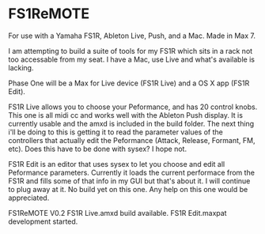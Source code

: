 # FS1ReMOTE
For use with a Yamaha FS1R, Ableton Live, Push, and a Mac.  Made in Max 7.

I am attempting to build a suite of tools for my FS1R which sits in a rack not too accessable from my seat.  I have a Mac, use Live and what's available is lacking.

Phase One will be a Max for Live device (FS1R Live) and a OS X app (FS1R Edit).  

FS1R Live allows you to choose your Peformance, and has 20 control knobs.  This one is all midi cc and works well with the Ableton Push display. It is currently usable and the amxd is included in the build folder. The next thing i'll be doing to this is getting it to read the parameter values of the controllers that actually edit the Peformance (Attack, Release, Formant, FM, etc).  Does this have to be done with sysex? I hope not.

FS1R Edit is an editor that uses sysex to let you choose and edit all Peformance parameters. Currently it loads the current performace from the FS1R and fills some of that info in my GUI but that's about it.  I will continue to plug away at it.  No build yet on this one.  Any help on this one would be appreciated.


FS1ReMOTE V0.2
FS1R Live.amxd build available.
FS1R Edit.maxpat development started.
